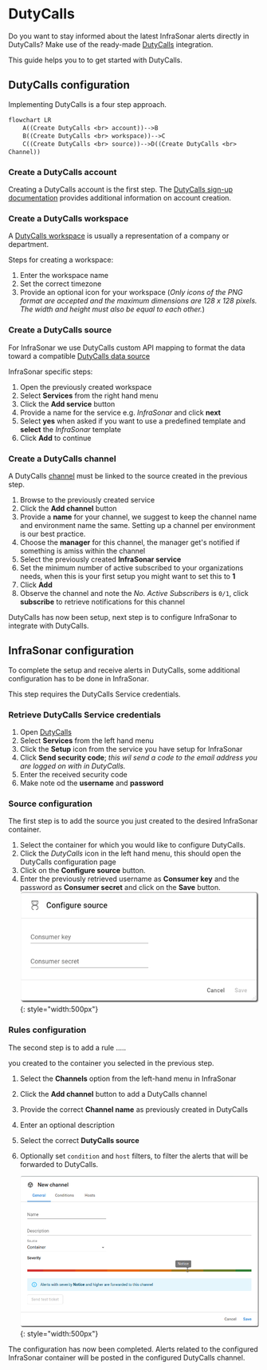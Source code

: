 # DutyCalls

Do you want to stay informed about the latest InfraSonar alerts directly in DutyCalls? Make use of the ready-made [DutyCalls](https://dutycalls.me/) integration.


This guide helps you to to get started with DutyCalls.

## DutyCalls configuration

Implementing DutyCalls is a four step approach.

``` mermaid
flowchart LR
    A((Create DutyCalls <br> account))-->B
    B((Create DutyCalls <br> workspace))-->C
    C((Create DutyCalls <br> source))-->D((Create DutyCalls <br> Channel))
```

### Create a DutyCalls account

Creating a DutyCalls account is the first step. The [DutyCalls sign-up documentation](https://dutycalls.me/#/authentication/sign-up) provides additional information on account creation.

### Create a DutyCalls workspace

A [DutyCalls workspace](https://docs.dutycalls.me/getting-started/create-workspace/) is usually a representation of a company or department.

Steps for creating a workspace:

1. Enter the workspace name
2. Set the correct timezone
3. Provide an optional icon for your workspace (_Only icons of the PNG format are accepted and the maximum dimensions are 128 x 128 pixels. The width and height must also be equal to each other._)

### Create a DutyCalls source

For InfraSonar we use DutyCalls custom API mapping to format the data toward a compatible [DutyCalls data source]((https://docs.dutycalls.me/getting-started/#step-2-add-a-source))


InfraSonar specific steps:

1. Open the previously created workspace
2. Select **Services** from the right hand menu
3. Click the **Add service** button
4. Provide a name for the service e.g. *InfraSonar* and click **next**
5. Select **yes** when asked if you want to use a predefined template and **select** the *InfraSonar* template
6. Click **Add** to continue

### Create a DutyCalls channel

A DutyCalls [channel](https://docs.dutycalls.me/getting-started/#step-3-add-a-channel) must be linked to the source created in the previous step.

1. Browse to the previously created service
2. Click the **Add channel** button
3. Provide a **name** for your channel, we suggest to keep the channel name and environment name the same. Setting up a channel per environment is our best practice.
4. Choose the **manager** for this channel, the manager get's notified if something is amiss within the channel
5. Select the previously created **InfraSonar service**
6. Set the minimum number of active subscribed to your organizations needs, when this is your first setup you might want to set this to **1**
7. Click **Add**
8. Observe the channel and note the *No. Active Subscribers* is `0/1`, click **subscribe** to retrieve notifications for this channel

DutyCalls has now been setup, next step is to configure InfraSonar to integrate with DutyCalls.


## InfraSonar configuration

To complete the setup and receive alerts in DutyCalls, some additional configuration has to be done in InfraSonar.

This step requires the DutyCalls Service credentials.

### Retrieve DutyCalls Service credentials

1. Open [DutyCalls](https://dutycalls.me/)
2. Select **Services** from the left hand menu
3. Click the **Setup** icon from the service you have setup for InfraSonar
4. Click **Send security code**; *this wil send a code to the email address you are logged on with in DutyCalls.*
5. Enter the received security code
6. Make note od the **username** and **password**

### Source configuration

The first step is to add the source you just created to the desired InfraSonar container.

1. Select the container for which you would like to configure DutyCalls.
2. Click the _DutyCalls_ icon in the left hand menu, this should open the DutyCalls configuration page
3. Click on the **Configure source** button.
4. Enter the previously retrieved username as **Consumer key** and the password as **Consumer secret** and click on the **Save** button.
   ![InfraSonar channel configuration](../../images/configure_infrasonar_source.png){: style="width:500px"}

### Rules configuration

The second step is to add a rule
.....

 you created to the container you selected in the previous step.

1. Select the **Channels** option from the left-hand menu in InfraSonar
2. Click the **Add channel** button to add a DutyCalls channel
3. Provide the correct **Channel name** as previously created in DutyCalls
4. Enter an optional description
5. Select the correct **DutyCalls source**
6. Optionally set `condition` and `host` filters, to filter the alerts that will be forwarded to DutyCalls.

    ![InfraSonar channel configuration](../../images/configure_infrasonar_channel.png){: style="width:500px"}

The configuration has now been completed. Alerts related to the configured InfraSonar container will be posted in the configured DutyCalls channel.